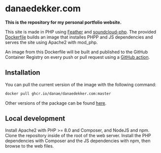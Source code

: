 # danaedekker.com

**This is the repository for my personal portfolio website.**

This site is made in PHP using [Feather](https://github.com/danae/feather) and [soundcloud-php](https://github.com/danae/soundcloud-php). The provided [Dockerfile](https://github.com/danae/danaedekker.com/blob/master/Dockerfile) builds an image that installes PHPP and JS dependencies and serves the site using Apache2 with mod_php.

An image from this Dockerfile will be built and published to the GitHub Container Registry on every push or pull request using a [GitHub action](https://github.com/danae/danaedekker.com/blob/master/.github/workflows/docker-publish.yml).

## Installation

You can pull the current version of the image with the following command:

```bash
docker pull ghcr.io/danae/danaedekker.com:master
```

Other versions of the package can be found [here](https://github.com/danae/danaedekker.com/pkgs/container/danaedekker.com).

## Local development

Install Apache2 with PHP >= 8.0 and Composer, and NodeJS and npm. Clone the repository inside of the root of the web server. Install the PHP dependencies with Composer and the JS dependencies with npm, then browse to the web files.